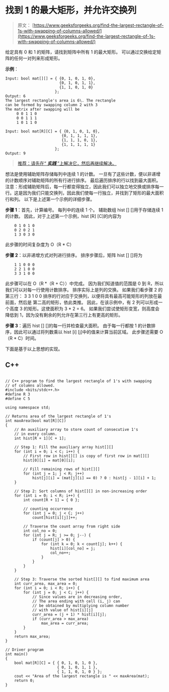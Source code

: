 # 找到 1 的最大矩形，并允许交换列

> 原文： [https://www.geeksforgeeks.org/find-the-largest-rectangle-of-1s-with-swapping-of-columns-allowed/](https://www.geeksforgeeks.org/find-the-largest-rectangle-of-1s-with-swapping-of-columns-allowed/)

给定具有 0 和 1 的矩阵，请找到矩阵中所有 1 的最大矩形。 可以通过交换给定矩阵的任何一对列来形成矩形。

**示例**：

```
Input: bool mat[][] = { {0, 1, 0, 1, 0},
                        {0, 1, 0, 1, 1},
                        {1, 1, 0, 1, 0}
                      };
Output: 6
The largest rectangle's area is 6\. The rectangle 
can be formed by swapping column 2 with 3
The matrix after swapping will be
     0 0 1 1 0
     0 0 1 1 1
     1 0 1 1 0

Input: bool mat[R][C] = { {0, 1, 0, 1, 0},
                         {0, 1, 1, 1, 1},
                         {1, 1, 1, 0, 1},
                         {1, 1, 1, 1, 1}
                      };
Output: 9

```

> [推荐：请先在“ ***实践*** ”上解决它，然后再继续解决。](https://practice.geeksforgeeks.org/problems/find-the-largest-rectangle-of-1s-with-swapping-of-columns-allowed/0)

想法是使用辅助矩阵存储每列中连续 1 的计数。 一旦有了这些计数，便以非递增的计数顺序对辅助矩阵的所有行进行排序。 最后遍历排序的行以找到最大面积。
注意：形成辅助矩阵后，每一行都变得独立，因此我们可以独立地交换或排序每一行。这是因为我们只能交换列，因此我们使每一行独立，并找到了矩形的最大面积 行和列。
以下是上述第一个示例的详细步骤。

**步骤 1**：首先，计算编号。 每列中的连续 1 个。 辅助数组 hist [] []用于存储连续 1 的计数。 因此，对于上述第一个示例，hist [R] [C]的内容为

```
    0 1 0 1 0
    0 2 0 2 1
    1 3 0 3 0
```

此步骤的时间复杂度为 O（R * C）

**步骤 2**：以非递增方式对列进行排序。 排序步骤后，矩阵 hist [] []将为

```
    1 1 0 0 0
    2 2 1 0 0
    3 3 1 0 0
```

此步骤可以在 O（R *（R + C））中完成。 因为我们知道值的范围是 0 到 R，所以我们可以对每一行使用计数排序。
排序实际上是列的交换。 如果我们看步骤 2 的第三行：
3 3 1 0 0
排序的行对应于交换列，以便将具有最高可能矩形的列放在最前面，然后是 第二高的矩形，依此类推。 因此，在该示例中，有 2 列可以形成一个高度 3 的矩形。这使面积为 3 * 2 = 6。 如果我们尝试使矩形变宽，则高度会降低到 1，因为没有剩余的列允许在第三行上有更高的矩形。

**步骤 3**：遍历 hist [] []的每一行并检查最大面积。 由于每一行都按 1 的计数排序，因此可以通过将列数乘以 hist [i] [j]中的值来计算当前区域。 此步骤还需要 O（R * C）时间。

下面是基于以上思想的实现。

## C++ 

```

// C++ program to find the largest rectangle of 1's with swapping 
// of columns allowed. 
#include <bits/stdc++.h> 
#define R 3 
#define C 5 

using namespace std; 

// Returns area of the largest rectangle of 1's 
int maxArea(bool mat[R][C]) 
{ 
    // An auxiliary array to store count of consecutive 1's 
    // in every column. 
    int hist[R + 1][C + 1]; 

    // Step 1: Fill the auxiliary array hist[][] 
    for (int i = 0; i < C; i++) { 
        // First row in hist[][] is copy of first row in mat[][] 
        hist[0][i] = mat[0][i]; 

        // Fill remaining rows of hist[][] 
        for (int j = 1; j < R; j++) 
            hist[j][i] = (mat[j][i] == 0) ? 0 : hist[j - 1][i] + 1; 
    } 

    // Step 2: Sort columns of hist[][] in non-increasing order 
    for (int i = 0; i < R; i++) { 
        int count[R + 1] = { 0 }; 

        // counting occurrence 
        for (int j = 0; j < C; j++) 
            count[hist[i][j]]++; 

        // Traverse the count array from right side 
        int col_no = 0; 
        for (int j = R; j >= 0; j--) { 
            if (count[j] > 0) { 
                for (int k = 0; k < count[j]; k++) { 
                    hist[i][col_no] = j; 
                    col_no++; 
                } 
            } 
        } 
    } 

    // Step 3: Traverse the sorted hist[][] to find maximum area 
    int curr_area, max_area = 0; 
    for (int i = 0; i < R; i++) { 
        for (int j = 0; j < C; j++) { 
            // Since values are in decreasing order, 
            // The area ending with cell (i, j) can 
            // be obtained by multiplying column number 
            // with value of hist[i][j] 
            curr_area = (j + 1) * hist[i][j]; 
            if (curr_area > max_area) 
                max_area = curr_area; 
        } 
    } 
    return max_area; 
} 

// Driver program 
int main() 
{ 
    bool mat[R][C] = { { 0, 1, 0, 1, 0 }, 
                       { 0, 1, 0, 1, 1 }, 
                       { 1, 1, 0, 1, 0 } }; 
    cout << "Area of the largest rectangle is " << maxArea(mat); 
    return 0; 
} 

```